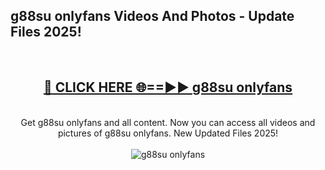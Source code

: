 <h2>g88su onlyfans Videos And Photos - Update Files 2025!</h2>
<br>
<div align="center">
<h2><a href="https://linkcuts.com/hfmhzwbr" rel="nofollow">🔴 CLICK HERE 🌐==►► g88su onlyfans</a></h2>
<br>
Get g88su onlyfans and all content. Now you can access all videos and pictures of g88su onlyfans. New Updated Files 2025!
<br>
<br>
<a href="https://linkcuts.com/hfmhzwbr" rel="nofollow" data-target="animated-image.originalLink"><img src="https://i.ibb.co.com/WyWwxjT/player-gif2.gif" alt="g88su onlyfans" style="max-width: 100%; display: inline-block;" data-target="animated-image.originalImage"></a>
</div>
<br>